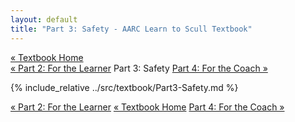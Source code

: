 ```yaml
---
layout: default
title: "Part 3: Safety - AARC Learn to Scull Textbook"
---
```


<div class="textbook-header">
  <a href="/textbook/" class="textbook-home-link">« Textbook Home</a>
  <div class="textbook-navigation-compact">
    <a href="/textbook/chapters/part2.md" class="prev-chapter">« Part 2: For the Learner</a>
    <span class="current-part">Part 3: Safety</span>
    <a href="/textbook/chapters/part4.md" class="next-chapter">Part 4: For the Coach »</a>
  </div>
</div>

{% include_relative ../src/textbook/Part3-Safety.md %}

<div class="textbook-footer">
  <div class="textbook-navigation-compact">
    <a href="/textbook/chapters/part2.md" class="prev-chapter">« Part 2: For the Learner</a>
    <a href="/textbook/" class="textbook-home-link">« Textbook Home</a>
    <a href="/textbook/chapters/part4.md" class="next-chapter">Part 4: For the Coach »</a>
  </div>
</div>